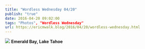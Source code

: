 ```yaml
---
title: "Wordless Wednesday 04/20"
publish: "true"
date: 2016-04-20 09:02:00
tags: "Photos", "Wordless Wednesday"
url: https://ericmwalk.blog/2016/04/20/wordless-wednesday.html
---
```


![](https://ericmwalk.blog/uploads/2022/f4a7e21f69.jpg)
**Emerald Bay, Lake Tahoe**